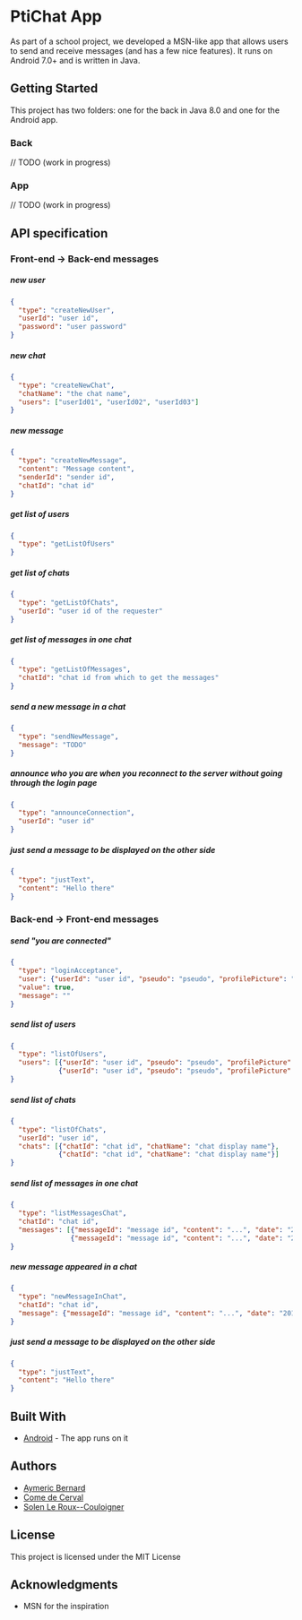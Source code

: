# PtiChat App

As part of a school project, we developed a MSN-like app that allows users to send and receive messages (and has a few nice features). It runs on Android 7.0+ and is written in Java.

## Getting Started

This project has two folders: one for the back in Java 8.0 and one for the Android app.

### Back

// TODO (work in progress)

### App

// TODO (work in progress)


## API specification

### Front-end -> Back-end messages

##### new user
```json
{
  "type": "createNewUser",
  "userId": "user id",
  "password": "user password"
}
```

##### new chat
```json
{
  "type": "createNewChat",
  "chatName": "the chat name",
  "users": ["userId01", "userId02", "userId03"]
}
```

##### new message
```json
{
  "type": "createNewMessage",
  "content": "Message content",
  "senderId": "sender id",
  "chatId": "chat id"
}
```

##### get list of users
```json
{
  "type": "getListOfUsers"
}
```

##### get list of chats
```json
{
  "type": "getListOfChats",
  "userId": "user id of the requester"
}
```

##### get list of messages in one chat
```json
{
  "type": "getListOfMessages",
  "chatId": "chat id from which to get the messages"
}
```

##### send a new message in a chat
```json
{
  "type": "sendNewMessage",
  "message": "TODO"
}
```

##### announce who you are when you reconnect to the server without going through the login page
```json
{
  "type": "announceConnection",
  "userId": "user id"
}
```

##### just send a message to be displayed on the other side
```json
{
  "type": "justText",
  "content": "Hello there"
}
```


### Back-end -> Front-end messages

##### send "you are connected"
```json
{
  "type": "loginAcceptance",
  "user": {"userId": "user id", "pseudo": "pseudo", "profilePicture": "...", "status": "...", "isConnected": true},
  "value": true,
  "message": ""
}
```

##### send list of users
```json
{
  "type": "listOfUsers",
  "users": [{"userId": "user id", "pseudo": "pseudo", "profilePicture": "...", "status": "...", "isConnected": true},
            {"userId": "user id", "pseudo": "pseudo", "profilePicture": "...", "status": "...", "isConnected": false}]
}
```

##### send list of chats
```json
{
  "type": "listOfChats",
  "userId": "user id",
  "chats": [{"chatId": "chat id", "chatName": "chat display name"},
            {"chatId": "chat id", "chatName": "chat display name"}]
}
```

##### send list of messages in one chat
```json
{
  "type": "listMessagesChat",
  "chatId": "chat id",
  "messages": [{"messageId": "message id", "content": "...", "date": "2018-10-16 14:45:09", "senderId": "senderId", "chatId": "chatId", "read": true},
               {"messageId": "message id", "content": "...", "date": "2018-10-16 21:47:00", "senderId": "senderId", "chatId": "chatId", "read": false}]
}
```

##### new message appeared in a chat
```json
{
  "type": "newMessageInChat",
  "chatId": "chat id",
  "message": {"messageId": "message id", "content": "...", "date": "2018-10-16 14:45:09", "senderId": "senderId", "chatId": "chatId", "read": true}
}
```

##### just send a message to be displayed on the other side
```json
{
  "type": "justText",
  "content": "Hello there"
}
```


## Built With

* [Android](https://developer.android.com) - The app runs on it

## Authors

* [Aymeric Bernard](https://github.com/AymericBebert)
* [Come de Cerval](https://github.com/CarbonC)
* [Solen Le Roux--Couloigner](https://github.com/Tishwa)

## License

This project is licensed under the MIT License

## Acknowledgments

* MSN for the inspiration
